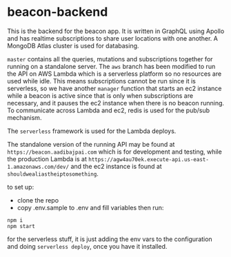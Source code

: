 # beacon-backend

This is the backend for the beacon app. It is written in GraphQL using Apollo and has realtime subscriptions to share user locations with one another. A MongoDB Atlas cluster is used for databasing.

`master` contains all the queries, mutations and subscriptions together for running on a standalone server. The `aws` branch has been modified to run the API on AWS Lambda which is a serverless platform so no resources are used while idle. This means subscriptions cannot be run since it is serverless, so we have another `manager` function that starts an ec2 instance while a beacon is active since that is only when subscriptions are necessary, and it pauses the ec2 instance when there is no beacon running. To communicate across Lambda and ec2, redis is used for the pub/sub mechanism.

The `serverless` framework is used for the Lambda deploys.

The standalone version of the running API may be found at `https://beacon.aadibajpai.com` which is for development and testing, while the production Lambda is at `https://agw4au70ek.execute-api.us-east-1.amazonaws.com/dev/` and the ec2 instance is found at `shouldwealiastheiptosomething`.

to set up:

-   clone the repo
-   copy .env.sample to .env and fill variables then run:

```
npm i
npm start
```

for the serverless stuff, it is just adding the env vars to the configuration and doing `serverless deploy`, once you have it installed.
